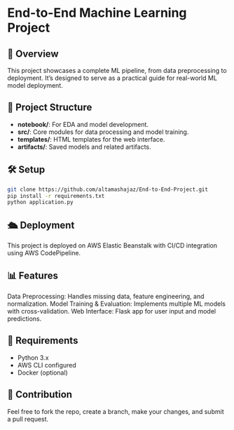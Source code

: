 # End-to-End Machine Learning Project

## 🚀 Overview
This project showcases a complete ML pipeline, from data preprocessing to deployment. It’s designed to serve as a practical guide for real-world ML model deployment.

## 📂 Project Structure
- **notebook/**: For EDA and model development.
- **src/**: Core modules for data processing and model training.
- **templates/**: HTML templates for the web interface.
- **artifacts/**: Saved models and related artifacts.

## 🛠 Setup
```bash
git clone https://github.com/altamashajaz/End-to-End-Project.git
pip install -r requirements.txt
python application.py
```
## 🛳 Deployment
This project is deployed on AWS Elastic Beanstalk with CI/CD integration using AWS CodePipeline.

## 📊 Features
Data Preprocessing: Handles missing data, feature engineering, and normalization.
Model Training & Evaluation: Implements multiple ML models with cross-validation.
Web Interface: Flask app for user input and model predictions.

## 🧰 Requirements
- Python 3.x
- AWS CLI configured
- Docker (optional)

## 🤝 Contribution
Feel free to fork the repo, create a branch, make your changes, and submit a pull request.
